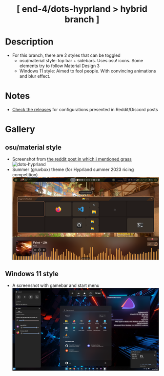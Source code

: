 <div align="center">
    <h1>[ end-4/dots-hyprland > hybrid branch ]</h1>
    <h3></h3>
</div>

# Description
- For this branch, there are 2 styles that can be toggled
    - osu/material style: top bar + sidebars. Uses osu! icons. Some elements try to follow Material Design 3
    - Windows 11 style: Aimed to fool people. With convincing animations and blur effect.
 
# Notes
- [Check the releases](https://github.com/end-4/dots-hyprland/releases) for configurations presented in Reddit/Discord posts

# Gallery
## osu/material style
- Screenshot from [the reddit post in which i mentioned grass](https://www.reddit.com/r/unixporn/comments/13lrz09/hyprland_and_eww_people_tell_me_i_should_go_touch/)
![dots-hyprland](./assets/screenshot-reddit.png)
- Summer (gruvbox) theme (for Hyprland summer 2023 ricing competition)
![dots-hyprland](./assets/screenshot-summer.png)

## Windows 11 style
- A screenshot with gamebar and start menu
![dots-hyprland](./assets/screenshot-windoes2.png)
